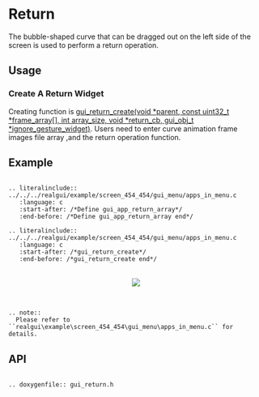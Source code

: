 # Return

The bubble-shaped curve that can be dragged out on the left side of the screen is used to perform a return operation.

## Usage

### Create A Return Widget

Creating function is [gui_return_create(void *parent, const uint32_t *frame_array[], int array_size, void *return_cb, gui_obj_t *ignore_gesture_widget)](#gui_return_create). Users need to enter curve animation frame images file array ,and the return operation function.

## Example

```eval_rst

.. literalinclude:: ../../../realgui/example/screen_454_454/gui_menu/apps_in_menu.c
   :language: c
   :start-after: /*Define gui_app_return_array*/
   :end-before: /*Define gui_app_return_array end*/

.. literalinclude:: ../../../realgui/example/screen_454_454/gui_menu/apps_in_menu.c
   :language: c
   :start-after: /*gui_return_create*/
   :end-before: /*gui_return_create end*/

```
<br>
<div style="text-align: center"><img src="https://docs.realmcu.com/HoneyGUI/image/widgets/return.gif"  /></div>
<br>


```eval_rst

.. note::
  Please refer to ``realgui\example\screen_454_454\gui_menu\apps_in_menu.c`` for details.

```


<span id = "gui_return_create">

## API

</span>

```eval_rst

.. doxygenfile:: gui_return.h

```

